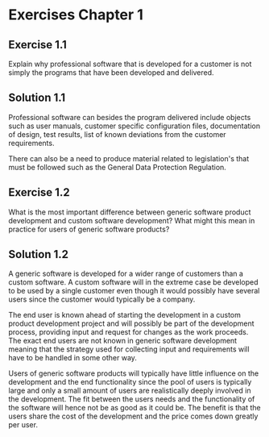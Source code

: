 # Exercises Chapter 1

## Exercise 1.1

Explain why professional software that is developed for a customer is not simply the programs that have been developed and delivered.

## Solution 1.1

Professional software can besides the program delivered include objects such as user manuals, customer specific configuration files, documentation of design, test results, list of known deviations from the customer requirements.

There can also be a need to produce material related to legislation's that must be followed such as the General Data Protection Regulation.

## Exercise 1.2

What is the most important difference between generic software product development and custom
software development? What might this mean in practice for users of generic software products?  

## Solution 1.2

A generic software is developed for a wider range of customers than a custom software. A custom software will in the extreme case be developed to be used by a single customer even though it would possibly have several users since the customer would typically be a company.

The end user is known ahead of starting the development in a custom product development project and will possibly be part of the development process, providing input and request for changes as the work proceeds. The exact end users are not known in generic software development meaning that the strategy used for collecting input and requirements will have to be handled in some other way.

Users of generic software products will typically have little influence on the development and the end functionality since the pool of users is typically large and only a small amount of users are realistically deeply involved in the development. The fit between the users needs and the functionality of the software will hence not be as good as it could be. The benefit is that the users share the cost of the development and the price comes down greatly per user.
